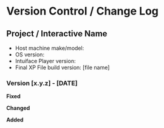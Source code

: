 <!-- Run the 'Make Change Log' action to use this template. A 'log' directory will be created if necessary.-->

# Version Control / Change Log

<!-- Use semantic versioning (X.Y.Z):  
Given a version number MAJOR.MINOR.PATCH, increment the:
1. MAJOR version release with incompatible API changes
2. MINOR version releasing adding functionality in a backward compatible manner
3. PATCH version releasing backward compatible bug fixes
Additional labels for pre-release and build metadata are available as extensions to the MAJOR.MINOR.PATCH format, e.g.. "2.6.0-alpha"

ALL builds start at __version 0.1.0__  
Initial production release = __1.0.0__ -->

## Project / Interactive Name  
- Host machine make/model:  
- OS version:  
- Intuiface Player version:   
- Final XP File build version:  [file name] 

### Version [x.y.z] - [DATE]
__Fixed__

__Changed__

__Added__
